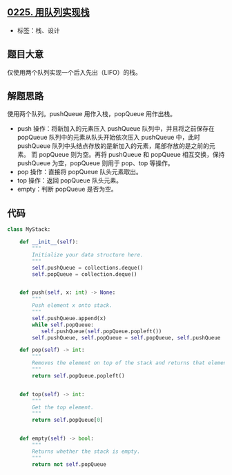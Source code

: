 ## [0225. 用队列实现栈](https://leetcode-cn.com/problems/implement-stack-using-queues/)

- 标签：栈、设计

## 题目大意

仅使用两个队列实现一个后入先出（LIFO）的栈。

## 解题思路

使用两个队列。pushQueue 用作入栈，popQueue 用作出栈。

- push 操作：将新加入的元素压入 pushQueue 队列中，并且将之前保存在 popQueue 队列中的元素从队头开始依次压入 pushQueue 中，此时 pushQueue 队列中头结点存放的是新加入的元素，尾部存放的是之前的元素。 而 popQueue 则为空。再将 pushQueue 和 popQueue 相互交换，保持 pushQueue 为空，popQueue 则用于 pop、top 等操作。
- pop 操作：直接将 popQueue 队头元素取出。
- top 操作：返回 popQueue 队头元素。
- empty：判断 popQueue 是否为空。

## 代码

```Python
class MyStack:

    def __init__(self):
        """
        Initialize your data structure here.
        """
        self.pushQueue = collections.deque()
        self.popQueue = collection.deque()


    def push(self, x: int) -> None:
        """
        Push element x onto stack.
        """
        self.pushQueue.append(x)
        while self.popQueue:
           self.pushQueue(self.popQueue.popleft())
        self.pushQueue, self.popQueue = self.popQueue, self.pushQueue

    def pop(self) -> int:
        """
        Removes the element on top of the stack and returns that element.
        """
        return self.popQueue.popleft()


    def top(self) -> int:
        """
        Get the top element.
        """
        return self.popQueue[0]


    def empty(self) -> bool:
        """
        Returns whether the stack is empty.
        """
        return not self.popQueue
```

